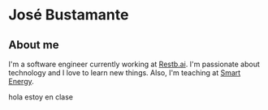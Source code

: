 # José Bustamante

## About me

I'm a software engineer currently working at [Restb.ai](https://www.restb.ai/). I'm passionate about technology and I love to learn new things.
Also, I'm teaching at [Smart Energy](https://www.talent.upc.edu/esp/estudis/formacio/curs/201800/master-formacion-permanente-smart-energy-energias-renovables-digitalizacion/). 

hola estoy en clase 
